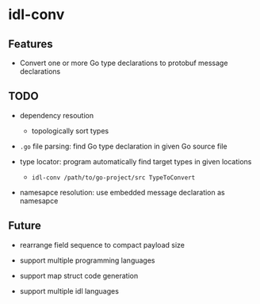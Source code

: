 # idl-conv

## Features

* Convert one or more Go type declarations to protobuf message declarations

## TODO

* dependency resoution

    * topologically sort types

* `.go` file parsing: find Go type declaration in given Go source file

* type locator: program automatically find target types in given locations
    
    * `idl-conv /path/to/go-project/src TypeToConvert`

* namesapce resolution: use embedded message declaration as namesapce

## Future

* rearrange field sequence to compact payload size

* support multiple programming languages

* support map struct code generation

* support multiple idl languages

